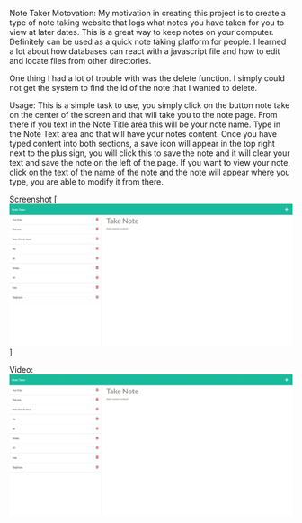  
Note Taker
Motovation:
My motivation in creating this project is to create a type of note taking website that logs what notes you have taken for you to view at later dates.
This is a great way to keep notes on your computer. Definitely can be used as a quick note taking platform for people.
I learned a lot about how databases can react with a javascript file and how to edit and locate files from other directories.
 
One thing I had a lot of trouble with was the delete function. I simply could not get the system to find the id of the note that I wanted to delete.

Usage:
This is a simple task to use, you simply click on the button note take on the center of the screen and that will take you to the note page. From there if you text in the Note Title area this will be your note name. Type in the Note Text area and that will have your notes content. Once you have typed content into both sections, a save icon will appear in the top right next to the plus sign, you will click this to save the note and it will clear your text and save the note on the left of the page. If you want to view your note, click on the text of the name of the note and the note will appear where you type, you are able to modify it from there.

Screenshot 
[![Notes Page](./public/pics/picture1.JPG)]

Video:
[![Watch the video](./public/pics/picture1.JPG)](https://www.youtube.com/watch?v=DV5Vif3tk5I)

